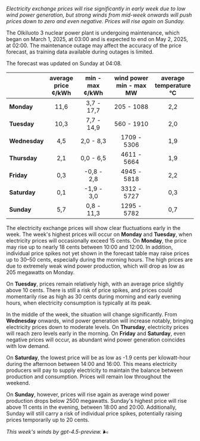*Electricity exchange prices will rise significantly in early week due to low wind power generation, but strong winds from mid-week onwards will push prices down to zero and even negative. Prices will rise again on Sunday.*

The Olkiluoto 3 nuclear power plant is undergoing maintenance, which began on March 1, 2025, at 03:00 and is expected to end on May 2, 2025, at 02:00. The maintenance outage may affect the accuracy of the price forecast, as training data available during outages is limited.

The forecast was updated on Sunday at 04:08.

|                | average<br>price<br>¢/kWh | min - max<br>¢/kWh | wind power<br>min - max<br>MW | average<br>temperature<br>°C |
|:---------------|:-------------------------:|:------------------:|:-----------------------------:|:----------------------------:|
| **Monday**     |           11,6            |     3,7 - 17,7     |           205 - 1088          |              2,2             |
| **Tuesday**    |           10,3            |     7,7 - 14,9     |           560 - 1910          |              2,0             |
| **Wednesday**  |            4,5            |     2,0 - 8,3      |          1709 - 5306          |              1,9             |
| **Thursday**   |            2,1            |     0,0 - 6,5      |          4611 - 5664          |              1,9             |
| **Friday**     |            0,3            |    -0,8 - 2,8      |          4945 - 5818          |              2,2             |
| **Saturday**   |            0,1            |    -1,9 - 3,0      |          3312 - 5727          |              0,3             |
| **Sunday**     |            5,7            |     0,8 - 11,3     |          1295 - 5782          |              0,7             |

The electricity exchange prices will show clear fluctuations early in the week. The week's highest prices will occur on **Monday** and **Tuesday**, when electricity prices will occasionally exceed 15 cents. On **Monday**, the price may rise up to nearly 18 cents between 10:00 and 12:00. In addition, individual price spikes not yet shown in the forecast table may raise prices up to 30–50 cents, especially during the morning hours. The high prices are due to extremely weak wind power production, which will drop as low as 205 megawatts on Monday.

On **Tuesday**, prices remain relatively high, with an average price slightly above 10 cents. There is still a risk of price spikes, and prices could momentarily rise as high as 30 cents during morning and early evening hours, when electricity consumption is typically at its peak.

In the middle of the week, the situation will change significantly. From **Wednesday** onwards, wind power generation will increase notably, bringing electricity prices down to moderate levels. On **Thursday**, electricity prices will reach zero levels early in the morning. On **Friday** and **Saturday**, even negative prices will occur, as abundant wind power generation coincides with low demand.

On **Saturday**, the lowest price will be as low as -1.9 cents per kilowatt-hour during the afternoon between 14:00 and 16:00. This means electricity producers will pay to supply electricity to maintain the balance between production and consumption. Prices will remain low throughout the weekend.

On **Sunday**, however, prices will rise again as average wind power production drops below 2500 megawatts. Sunday's highest price will rise above 11 cents in the evening, between 18:00 and 20:00. Additionally, Sunday will still carry a risk of individual price spikes, potentially raising prices temporarily up to 20 cents.

*This week's winds by gpt-4.5-preview.* 🌬️
